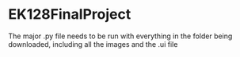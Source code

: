 # EK128FinalProject

The major .py file needs to be run with everything in the folder being downloaded, including all the images and the .ui file
